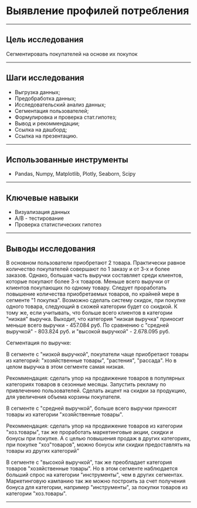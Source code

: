 # Выявление профилей потребления

---

## Цель исследования

Сегментировать покупателей на основе их покупок

---

## Шаги исследования

- Выгрузка данных;
- Предобработка данных;
- Исследовательский анализ данных;
- Сегментация пользователей;
- Формулировка и проверка стат.гипотез;
- Вывод и рекоммендации;
- Ссылка на дашборд;
- Ссылка на презентацию.

---

## Использованные инструменты

- Pandas, Numpy, Matplotlib, Plotly, Seaborn, Scipy

---

## Ключевые навыки

- Визуализация данных
- A/B - тестирование
- Проверка статистических гипотез

---

## Выводы исследования

В основном пользователи приобретают 2 товара. Практически равное количество покупателей совершают по 1 заказу и от 3-х и более заказов. Однако, большая часть выручки составляет среди клиентов, которые покупают более 3-х товаров. Меньше всего выручки от клиентов покупающих по одному товару. Следует проработать повышение количества приобретаемых товаров, по крайней мере в сегменте "1 покупка". Возможно сделать систему скидок, при покупке одного товара, следующий в схожей категории будет со скидкой. К тому же, если учитывать, что больше всего клиентов в категории "низкая" выручка. Выходит, что категория "низкая выручка" приносит меньше всего выручки - 457.084 руб. По сравнению с "средней выручкой" - 803.824 руб. и "высокой выручкой" - 2.678.095 руб.

Сегментация по выручке:

В сегменте с "низкой выручкой", покупатели чаще приобретают товары из категорий: "хозяйственные товары", "растения", "рассада". Но в целом выручка в этом сегменте самая низкая.

Рекоммендация: сделать упор на продвижение товаров в популярных категориях товаров в сезонные месяцы. Запустить рекламу по привлечению пользователей. Сделать акцент на скидки за продукцию, для увеличения объема корзины покупателя.

В сегменте с "средней выручкой", больше всего выручки приносят товары из категории "хозяйственные товары".

Рекоммендация: сделать упор на продвижение товаров из категории "хоз.товары", так же проработать маркетинговые акции, скидки и бонусы при покупке. А с целью повышения продаж в других категориях, при покупке "хоз"товаров", можно бонусы или скидки предоставлять на товары из других категорий"

В сегменте с "высокой выручкой", так же преобладает категория товаров "хозяйственные товары". Но в этом сегменте наблюдается больший спрос на категории "инструменты", чем в других сегментах. Маркетинговую кампанию так же можно построить за счет получения бонуса для категории, например "инструменты", за покупки товаров из категории "хоз.товары".

---
